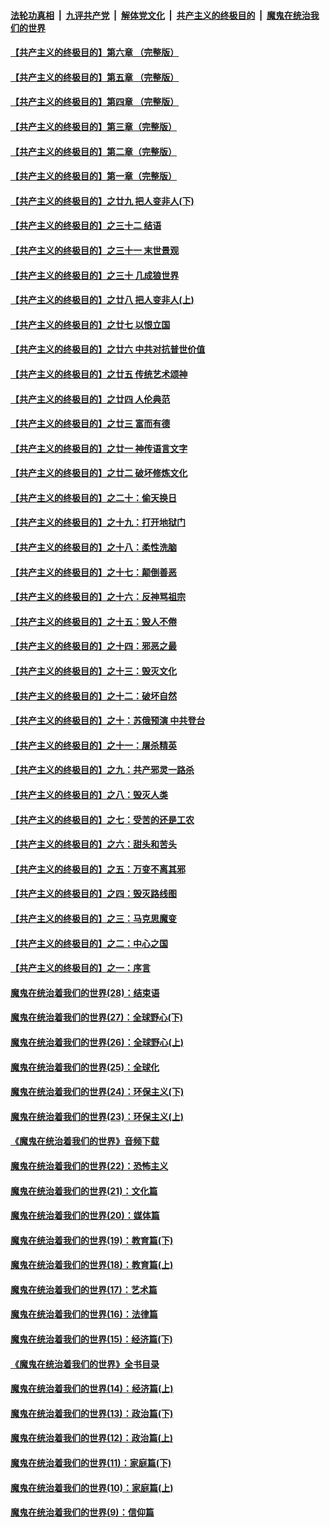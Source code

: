 ####  [法轮功真相](../../../../basic/blob/master/README.md?t=06061831) &nbsp;|&nbsp; [九评共产党](../../../../9ping.md/blob/master/README.md?t=06061831) &nbsp;|&nbsp; [解体党文化](../../../../jtdwh.md/blob/master/README.md?t=06061831)  &nbsp;|&nbsp; [共产主义的终极目的](../../../../gczydzjmd.md/blob/master/README.md?t=06061831) &nbsp;|&nbsp; [魔鬼在统治我们的世界](../../../../mgztzwmdsj.md/blob/master/README.md?t=06061831) 

#### [【共产主义的终极目的】第六章 （完整版）](../pages/nsc422/n11428913.md?t=06061831) 

#### [【共产主义的终极目的】第五章 （完整版）](../pages/nsc422/n11428912.md?t=06061831) 

#### [【共产主义的终极目的】第四章 （完整版）](../pages/nsc422/n11428907.md?t=06061831) 

#### [【共产主义的终极目的】第三章（完整版）](../pages/nsc422/n11428848.md?t=06061831) 

#### [【共产主义的终极目的】第二章（完整版）](../pages/nsc422/n11428831.md?t=06061831) 

#### [【共产主义的终极目的】第一章（完整版）](../pages/nsc422/n11417651.md?t=06061831) 

#### [【共产主义的终极目的】之廿九 把人变非人(下)](../pages/nsc422/n11344140.md?t=06061831) 

#### [【共产主义的终极目的】之三十二 结语](../pages/nsc422/n11360535.md?t=06061831) 

#### [【共产主义的终极目的】之三十一 末世景观](../pages/nsc422/n11351129.md?t=06061831) 

#### [【共产主义的终极目的】之三十 几成狼世界](../pages/nsc422/n11348280.md?t=06061831) 

#### [【共产主义的终极目的】之廿八 把人变非人(上)](../pages/nsc422/n11340492.md?t=06061831) 

#### [【共产主义的终极目的】之廿七 以恨立国](../pages/nsc422/n11336944.md?t=06061831) 

#### [【共产主义的终极目的】之廿六 中共对抗普世价值](../pages/nsc422/n11324785.md?t=06061831) 

#### [【共产主义的终极目的】之廿五 传统艺术颂神](../pages/nsc422/n11296396.md?t=06061831) 

#### [【共产主义的终极目的】之廿四 人伦典范](../pages/nsc422/n11296397.md?t=06061831) 

#### [【共产主义的终极目的】之廿三 富而有德](../pages/nsc422/n11283598.md?t=06061831) 

#### [【共产主义的终极目的】之廿一 神传语言文字](../pages/nsc422/n11263265.md?t=06061831) 

#### [【共产主义的终极目的】之廿二 破坏修炼文化](../pages/nsc422/n11245728.md?t=06061831) 

#### [【共产主义的终极目的】之二十：偷天换日](../pages/nsc422/n11238846.md?t=06061831) 

#### [【共产主义的终极目的】之十九：打开地狱门](../pages/nsc422/n11206376.md?t=06061831) 

#### [【共产主义的终极目的】之十八：柔性洗脑](../pages/nsc422/n11199994.md?t=06061831) 

#### [【共产主义的终极目的】之十七：颠倒善恶](../pages/nsc422/n11179782.md?t=06061831) 

#### [【共产主义的终极目的】之十六：反神骂祖宗](../pages/nsc422/n11166798.md?t=06061831) 

#### [【共产主义的终极目的】之十五：毁人不倦](../pages/nsc422/n11166792.md?t=06061831) 

#### [【共产主义的终极目的】之十四：邪恶之最](../pages/nsc422/n11150249.md?t=06061831) 

#### [【共产主义的终极目的】之十三：毁灭文化](../pages/nsc422/n11135227.md?t=06061831) 

#### [【共产主义的终极目的】之十二：破坏自然](../pages/nsc422/n11135214.md?t=06061831) 

#### [【共产主义的终极目的】之十：苏俄预演 中共登台](../pages/nsc422/n11118424.md?t=06061831) 

#### [【共产主义的终极目的】之十一：屠杀精英](../pages/nsc422/n11118442.md?t=06061831) 

#### [【共产主义的终极目的】之九：共产邪灵一路杀](../pages/nsc422/n11114139.md?t=06061831) 

#### [【共产主义的终极目的】之八：毁灭人类](../pages/nsc422/n11108503.md?t=06061831) 

#### [【共产主义的终极目的】之七：受苦的还是工农](../pages/nsc422/n11101809.md?t=06061831) 

#### [【共产主义的终极目的】之六：甜头和苦头](../pages/nsc422/n11096971.md?t=06061831) 

#### [【共产主义的终极目的】之五：万变不离其邪](../pages/nsc422/n11091285.md?t=06061831) 

#### [【共产主义的终极目的】之四：毁灭路线图](../pages/nsc422/n11086284.md?t=06061831) 

#### [【共产主义的终极目的】之三：马克思魔变](../pages/nsc422/n11061941.md?t=06061831) 

#### [【共产主义的终极目的】之二：中心之国](../pages/nsc422/n11047728.md?t=06061831) 

#### [【共产主义的终极目的】之一：序言](../pages/nsc422/n11086077.md?t=06061831) 

#### [魔鬼在统治着我们的世界(28)：结束语](../pages/nsc422/n10936246.md?t=06061831) 

#### [魔鬼在统治着我们的世界(27)：全球野心(下)](../pages/nsc422/n10928319.md?t=06061831) 

#### [魔鬼在统治着我们的世界(26)：全球野心(上)](../pages/nsc422/n10900318.md?t=06061831) 

#### [魔鬼在统治着我们的世界(25)：全球化](../pages/nsc422/n10788205.md?t=06061831) 

#### [魔鬼在统治着我们的世界(24)：环保主义(下)](../pages/nsc422/n10695307.md?t=06061831) 

#### [魔鬼在统治着我们的世界(23)：环保主义(上)](../pages/nsc422/n10688613.md?t=06061831) 

#### [《魔鬼在统治着我们的世界》音频下载](../pages/nsc422/n10635553.md?t=06061831) 

#### [魔鬼在统治着我们的世界(22)：恐怖主义](../pages/nsc422/n10614727.md?t=06061831) 

#### [魔鬼在统治着我们的世界(21)：文化篇](../pages/nsc422/n10597706.md?t=06061831) 

#### [魔鬼在统治着我们的世界(20)：媒体篇](../pages/nsc422/n10586579.md?t=06061831) 

#### [魔鬼在统治着我们的世界(19)：教育篇(下)](../pages/nsc422/n10564808.md?t=06061831) 

#### [魔鬼在统治着我们的世界(18)：教育篇(上)](../pages/nsc422/n10526970.md?t=06061831) 

#### [魔鬼在统治着我们的世界(17)：艺术篇](../pages/nsc422/n10499093.md?t=06061831) 

#### [魔鬼在统治着我们的世界(16)：法律篇](../pages/nsc422/n10485969.md?t=06061831) 

#### [魔鬼在统治着我们的世界(15)：经济篇(下)](../pages/nsc422/n10469975.md?t=06061831) 

#### [《魔鬼在统治着我们的世界》全书目录](../pages/nsc422/n10464261.md?t=06061831) 

#### [魔鬼在统治着我们的世界(14)：经济篇(上)](../pages/nsc422/n10457370.md?t=06061831) 

#### [魔鬼在统治着我们的世界(13)：政治篇(下)](../pages/nsc422/n10448270.md?t=06061831) 

#### [魔鬼在统治着我们的世界(12)：政治篇(上)](../pages/nsc422/n10444576.md?t=06061831) 

#### [魔鬼在统治着我们的世界(11)：家庭篇(下)](../pages/nsc422/n10440961.md?t=06061831) 

#### [魔鬼在统治着我们的世界(10)：家庭篇(上)](../pages/nsc422/n10435448.md?t=06061831) 

#### [魔鬼在统治着我们的世界(9)：信仰篇](../pages/nsc422/n10432159.md?t=06061831) 

